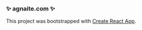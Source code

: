 ### ✨ agnaite.com ✨

This project was bootstrapped with [Create React App](https://github.com/facebookincubator/create-react-app).

